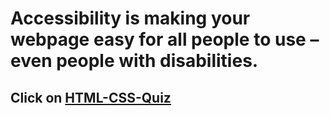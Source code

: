 #  Accessibility is making your webpage easy for all people to use – even people with disabilities.
## Click on [HTML-CSS-Quiz](https://ddsdavid.github.io/HTML---CSS-Quiz/)
